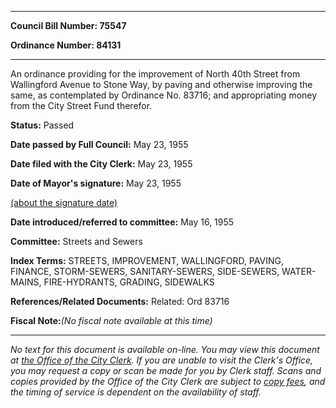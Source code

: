 

********

**Council Bill Number: 75547**
   
**Ordinance Number: 84131**
********

 An ordinance providing for the improvement of North 40th Street from Wallingford Avenue to Stone Way, by paving and otherwise improving the same, as contemplated by Ordinance No. 83716; and appropriating money from the City Street Fund therefor.

**Status:** Passed
   
**Date passed by Full Council:** May 23, 1955
   
**Date filed with the City Clerk:** May 23, 1955
   
**Date of Mayor's signature:** May 23, 1955
   
[(about the signature date)](/~public/approvaldate.htm)
   
   
   
**Date introduced/referred to committee:** May 16, 1955
   
**Committee:** Streets and Sewers
   
   
**Index Terms:** STREETS, IMPROVEMENT, WALLINGFORD, PAVING, FINANCE, STORM-SEWERS, SANITARY-SEWERS, SIDE-SEWERS, WATER-MAINS, FIRE-HYDRANTS, GRADING, SIDEWALKS

**References/Related Documents:** Related: Ord 83716

**Fiscal Note:**_(No fiscal note available at this time)_
********

_No text for this document is available on-line. You may view this document at [the Office of the City Clerk](http://www.seattle.gov/leg/clerk/contactUs.htm). If you are unable to visit the Clerk's Office, you may request a copy or scan be made for you by Clerk staff. Scans and copies provided by the Office of the City Clerk are subject to [copy fees](http://clerk.seattle.gov/~public/clerkfees.htm), and the timing of service is dependent on the availability of staff._

